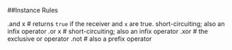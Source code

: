 ##Instance Rules

.and x # returns <code>true</code> if the receiver and <code>x</code> are true. short-circuiting; also an infix operator
.or x # short-circuiting; also an infix operator
.xor # the exclusive or operator
.not # also a prefix operator
